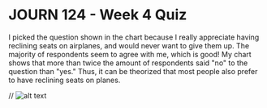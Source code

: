 <h1> JOURN 124 - Week 4 Quiz</h1>
I picked the question shown in the chart because I really appreciate having reclining seats on airplanes, and would never want to give them up. The majority of respondents seem to agree with me, which is good! My chart shows that more than twice the amount of respondents said "no" to the question than "yes." Thus, it can be theorized that most people also prefer to have reclining seats on planes. 

// ![alt text](image.jpg)
